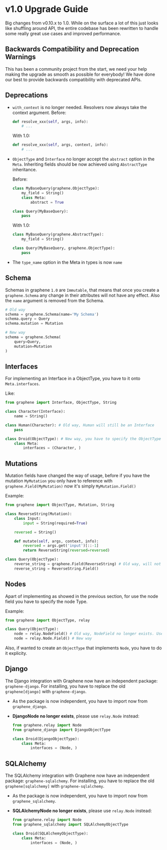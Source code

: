 # v1.0 Upgrade Guide

Big changes from v0.10.x to 1.0. While on the surface a lot of this just looks like shuffling around API, the entire codebase has been rewritten to handle some really great use cases and improved performance.


## Backwards Compatibility and Deprecation Warnings

This has been a community project from the start, we need your help making the upgrade as smooth as possible for everybody!
We have done our best to provide backwards compatibility with deprecated APIs.


## Deprecations

* `with_context` is no longer needed. Resolvers now always take the context argument.
  Before:

  ```python
  def resolve_xxx(self, args, info):
      # ...
  ```

  With 1.0:
  ```python
  def resolve_xxx(self, args, context, info):
      # ...
  ```

* `ObjectType` and `Interface` no longer accept the `abstract` option in the `Meta`.
  Inheriting fields should be now achieved using `AbstractType` inheritance.

  Before:

  ```python
  class MyBaseQuery(graphene.ObjectType):
      my_field = String()
      class Meta:
          abstract = True

  class Query(MyBaseQuery):
      pass

  ```

  With 1.0:
  ```python
  class MyBaseQuery(graphene.AbstractType):
      my_field = String()

  class Query(MyBaseQuery, graphene.ObjectType):
      pass
  ```

* The `type_name` option in the Meta in types is now `name`


## Schema

Schemas in graphene `1.0` are `Immutable`, that means that once you create a `graphene.Schema` any
change in their attributes will not have any effect.
Also the `name` argument is removed from the Schema.

```python
# Old way
schema = graphene.Schema(name='My Schema')
schema.query = Query
schema.mutation = Mutation

# New way
schema = graphene.Schema(
    query=Query,
    mutation=Mutation
)
```


## Interfaces

For implementing an Interface in a ObjectType, you have to it onto `Meta.interfaces`.

Like:

```python
from graphene import Interface, ObjectType, String

class Character(Interface):
    name = String()

class Human(Character): # Old way, Human will still be an Interface
    pass

class Droid(ObjectType): # New way, you have to specify the ObjectType
    class Meta:
        interfaces = (Character, )
```

## Mutations

Mutation fields have changed the way of usage, before if you have the mutation `MyMutation` you
only have to reference with `graphene.Field(MyMutation)` now it's simply `MyMutation.Field()`

Example:

```python
from graphene import ObjectType, Mutation, String

class ReverseString(Mutation):
    class Input:
        input = String(required=True)

    reversed = String()

    def mutate(self, args, context, info):
        reversed = args.get('input')[::-1]
        return ReverseString(reversed=reversed)

class Query(ObjectType):
    reverse_string = graphene.Field(ReverseString) # Old way, will not include the mutation arguments by default
    reverse_string = ReverseString.Field()
```

## Nodes

Apart of implementing as showed in the previous section, for use the node field you have to
specify the node Type.

Example:

```python
from graphene import ObjectType, relay

class Query(ObjectType):
    node = relay.NodeField() # Old way, NodeField no longer exists. Use Node.Field
    node = relay.Node.Field() # New way
```

Also, if wanted to create an `ObjectType` that implements `Node`, you have to do it
explicity.


## Django

The Django integration with Graphene now have an independent package: `graphene-django`.
For installing, you have to replace the old `graphene[django]` with `graphene-django`.

* As the package is now independent, you have to import now from `graphene_django`.
* **DjangoNode no longer exists**, please use `relay.Node` instead:

  ```python
  from graphene.relay import Node
  from graphene_django import DjangoObjectType

  class Droid(DjangoObjectType):
      class Meta:
          interfaces = (Node, )
  ```

## SQLAlchemy

The SQLAlchemy integration with Graphene now have an independent package: `graphene-sqlalchemy`.
For installing, you have to replace the old `graphene[sqlalchemy]` with `graphene-sqlalchemy`.

* As the package is now independent, you have to import now from `graphene_sqlalchemy`.
* **SQLAlchemyNode no longer exists**, please use `relay.Node` instead:

  ```python
  from graphene.relay import Node
  from graphene_sqlalchemy import SQLAlchemyObjectType

  class Droid(SQLAlchemyObjectType):
      class Meta:
          interfaces = (Node, )
  ```
